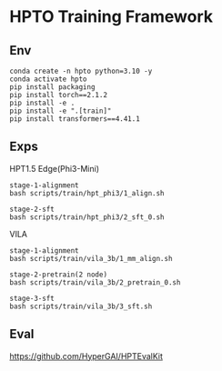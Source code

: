 # HPTO Training Framework

## Env
```
conda create -n hpto python=3.10 -y
conda activate hpto
pip install packaging
pip install torch==2.1.2
pip install -e .
pip install -e ".[train]"
pip install transformers==4.41.1
```

## Exps
HPT1.5 Edge(Phi3-Mini)

```
stage-1-alignment
bash scripts/train/hpt_phi3/1_align.sh

stage-2-sft
bash scripts/train/hpt_phi3/2_sft_0.sh
```

VILA
```
stage-1-alignment
bash scripts/train/vila_3b/1_mm_align.sh

stage-2-pretrain(2 node)
bash scripts/train/vila_3b/2_pretrain_0.sh

stage-3-sft
bash scripts/train/vila_3b/3_sft.sh
```

## Eval
https://github.com/HyperGAI/HPTEvalKit